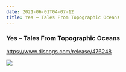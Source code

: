 ```yaml
---
date: 2021-06-01T04-07-12
title: Yes – Tales From Topographic Oceans
---
```

### Yes – Tales From Topographic Oceans
https://www.discogs.com/release/476248

![](dayone-moment://7264A09794A647D4B1FE3A7C7B434A75)
